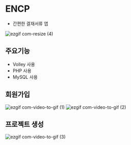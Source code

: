 # ENCP
 - 간편한 결재서류 앱
 
![ezgif com-resize (4)](https://user-images.githubusercontent.com/52917127/87661500-ab899400-c79b-11ea-90ca-29fb440325fa.png)


## 주요기능
- Volley 사용
- PHP 사용
- MySQL 사용


## 회원가입

![ezgif com-video-to-gif (1)](https://user-images.githubusercontent.com/52917127/87663895-65ceca80-c79f-11ea-8a4d-b7533bbaaa6e.gif) ![ezgif com-video-to-gif (2)](https://user-images.githubusercontent.com/52917127/87664584-76cc0b80-c7a0-11ea-8701-e17714c576e6.gif)

## 프로젝트 생성

![ezgif com-video-to-gif (3)](https://user-images.githubusercontent.com/52917127/87664950-11c4e580-c7a1-11ea-9083-77fd082d4135.gif)






